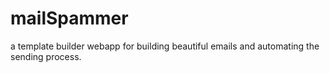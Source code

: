 # mailSpammer
a template builder webapp for building beautiful emails and automating the sending process.
